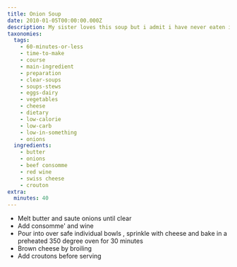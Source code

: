 ```yaml
---
title: Onion Soup
date: 2010-01-05T00:00:00.000Z
description: My sister loves this soup but i admit i have never eaten it.
taxonomies:
  tags:
    - 60-minutes-or-less
    - time-to-make
    - course
    - main-ingredient
    - preparation
    - clear-soups
    - soups-stews
    - eggs-dairy
    - vegetables
    - cheese
    - dietary
    - low-calorie
    - low-carb
    - low-in-something
    - onions
  ingredients:
    - butter
    - onions
    - beef consomme
    - red wine
    - swiss cheese
    - crouton
extra:
  minutes: 40
---
```

 - Melt butter and saute onions until clear
 - Add consomme' and wine
 - Pour into over safe individual bowls , sprinkle with cheese and bake in a preheated 350 degree oven for 30 minutes
 - Brown cheese by broiling
 - Add croutons before serving
